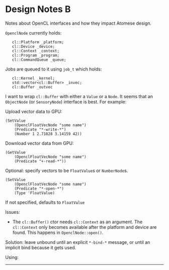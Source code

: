 Design Notes B
==============
Notes about OpenCL interfaces and how they impact Atomese design.

`OpenclNode` currently holds:
```
   cl::Platform _platform;
   cl::Device _device;
   cl::Context _context;
   cl::Program _program;
   cl::CommandQueue _queue;
```
Jobs are queued to it using `job_t` which holds:
```
   cl::Kernel _kernel;
   std::vector<cl::Buffer> _invec;
   cl::Buffer _outvec
```

I want to wrap `cl::Buffer` with either a `Value` or a `Node`. It seems
that an `ObjectNode` (or `SensoryNode`) interface is best. For example:

Upload vector data to GPU:
```
(SetValue
	(OpenclFloatVecNode "some name")
	(Predicate "*-write-*")
	(Number 1 2.71828 3.14159 42))
```

Download vector data from GPU:
```
(GetValue
	(OpenclFloatVecNode "some name")
	(Predicate "+-read-*"))
```
Optional: specify vectors to be `FloatValue`s or `NumberNode`s.
```
(SetValue
	(OpenclFloatVecNode "some name")
	(Predicate "*-open-*")
	(Type 'FloatValue)
```
If not specified, defaults to `FloatValue`

Issues:
* The `cl::Buffer()` ctor needs `cl::Context` as an argument. The
  `cl::Context` only becomes available after the platform and device
   are found. This happens in `OpenclNode::open()`.

Solution: leave unbound until an explicit `*-bind-*` message, or until
an implicit bind because it gets used.

Using:


-------
